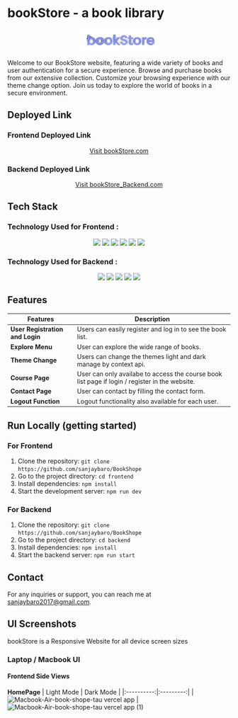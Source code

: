 # bookStore - a book library
<div align="center"> 
   <img src="./frontend/src/assets/bookStore.png" alt="bookStore Logo">
</div>


Welcome to our BookStore website, featuring a wide variety of books and user authentication for a secure experience. Browse and purchase books from our extensive collection. Customize your browsing experience with our theme change option. Join us today to explore the world of books in a secure environment.

## Deployed Link 

### Frontend Deployed Link
<div align="center">
  <a href="https://book-shope-tau.vercel.app/" target="_blank">Visit bookStore.com</a>
</div>

### Backend Deployed Link
<div align="center">
  <a href="https://bookstorebackend-e5t5.onrender.com" target="_blank">Visit bookStore_Backend.com</a>
</div>


## Tech Stack

### Technology Used for Frontend :
<div align="center">
  <img src="https://img.shields.io/badge/JavaScript-323330?style=for-the-badge&logo=javascript&logoColor=F7DF1E" />
   <img src="https://img.shields.io/badge/CSS3-1572B6?style=for-the-badge&logo=css3&logoColor=white" />
     <img src="https://img.shields.io/badge/React-20232A?style=for-the-badge&logo=react&logoColor=61DAFB" />
   <img src="https://img.shields.io/badge/axios-671ddf?&style=for-the-badge&logo=axios&logoColor=white" /> 
   <img src="https://img.shields.io/badge/React_Router-CA4245?style=for-the-badge&logo=react-router&logoColor=white" /> 
   <img src="https://img.shields.io/badge/Vercel-000000?style=for-the-badge&logo=vercel&logoColor=white" />
</div>

### Technology Used for Backend :
<div align="center">  
 <img src="https://img.shields.io/badge/Node%20js-339933?style=for-the-badge&logo=nodedotjs&logoColor=white" />
  <img src="https://img.shields.io/badge/Express%20js-000000?style=for-the-badge&logo=express&logoColor=white" />
  <img src="https://img.shields.io/badge/MongoDB-4EA94B?style=for-the-badge&logo=mongodb&logoColor=white" />
  <img src="https://img.shields.io/badge/JWT-000000?style=for-the-badge&logo=JSON%20web%20tokens&logoColor=white" />
   <img src="https://img.shields.io/badge/Render-46E3B7?style=for-the-badge&logo=render&logoColor=white" />
</div>

## Features

|    Features                        | Description                                                                                             |
| ---------------------------------- | --------------------------------------------------------------------------------------------------------|
| **User Registration and Login**    | Users can easily register and log in to see the book list.                                                |
| **Explore Menu**                   | User can explore the wide range of books.       |                |
| **Theme Change**                      | Users can change the themes light and dark manage by context api.                          |
| **Course Page**                     | User can only availabe to access the course book list page if login / register in the website.                          |
| **Contact Page**                  | User can contact by filling the contact form.|
| **Logout Function**                | Logout functionality also available for each user.|

## Run Locally (getting started)

### For Frontend
1. Clone the repository: `git clone https://github.com/sanjaybaro/BookShope`
2. Go to the project directory: `cd frontend`
3. Install dependencies: `npm install`
3. Start the development server: `npm run dev`

### For Backend
1. Clone the repository: `git clone https://github.com/sanjaybaro/BookShope`
2. Go to the project directory: `cd backend`
3. Install dependencies: `npm install`
3. Start the backend server: `npm run start`

## Contact
For any inquiries or support, you can reach me at [sanjaybaro2017@gmail.com](sanjaybaro2017@gmail.com).

## UI Screenshots
bookStore is a Responsive Website for all device screen sizes

### Laptop / Macbook UI

#### Frontend Side Views
**HomePage**
| Light Mode | Dark Mode |
|:----------:|:---------:|
|![Macbook-Air-book-shope-tau vercel app](https://github.com/sanjaybaro/BookShope/assets/123923491/08862f2d-037e-432f-ab1a-fb07c277b84e) | ![Macbook-Air-book-shope-tau vercel app (1)](https://github.com/sanjaybaro/BookShope/assets/123923491/acc2391a-0976-4369-a627-8ec811b8e148)

